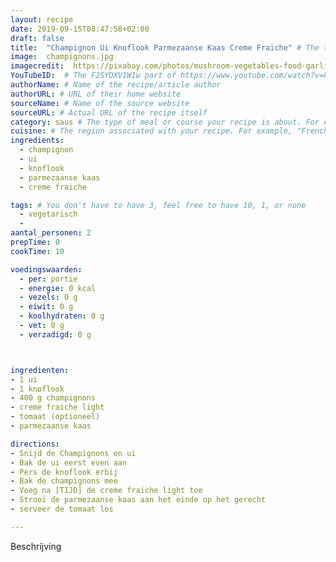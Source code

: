 ```yaml
---
layout: recipe
date: 2019-09-15T08:47:58+02:00
draft: false
title:  "Champignon Ui Knoflook Parmezaanse Kaas Creme Fraiche" # The title of your awesome recipe
image:  champignons.jpg
imagecredit:  https://pixabay.com/photos/mushroom-vegetables-food-garlic-1998763/
YouTubeID:  # The F2SYDXV1W1w part of https://www.youtube.com/watch?v=F2SYDXV1W1w
authorName: # Name of the recipe/article author
authorURL: # URL of their home website
sourceName: # Name of the source website
sourceURL: # Actual URL of the recipe itself
category: saus # The type of meal or course your recipe is about. For example: "dinner", "entree", or "dessert".
cuisine: # The region associated with your recipe. For example, "French", Mediterranean", or "American".
ingredients:
  - champignon
  - ui
  - knoflook
  - parmezaanse kaas
  - creme fraiche

tags: # You don't have to have 3, feel free to have 10, 1, or none
  - vegetarisch
  -
aantal_personen: 2
prepTime: 0
cookTime: 10

voedingswaarden:
  - per: portie
  - energie: 0 kcal
  - vezels: 0 g
  - eiwit: 0 g
  - koolhydraten: 0 g
  - vet: 0 g
  - verzadigd: 0 g



ingredienten:
- 1 ui
- 1 knoflook
- 400 g champignons
- creme fraiche light
- tomaat (optioneel)
- parmezaanse kaas

directions:
- Snijd de Champignons en ui
- Bak de ui eerst even aan
- Pers de knoflook erbij
- Bak de champignons mee
- Voeg na [TIJD] de creme fraiche light toe
- Strooi de parmezaanse kaas aan het einde op het gerecht
- serveer de tomaat los

---
```


Beschrijving
